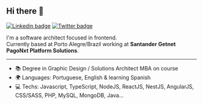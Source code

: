 ## Hi there 👋

[![Linkedin badge](https://img.shields.io/badge/LinkedIn-recs182-informational?style=flat-square&logo=linkedin&logoColor=white&link=https://www.linkedin.com/in/recs182/)](https://www.linkedin.com/in/recs182/)
[![Twitter badge](https://img.shields.io/badge/Twitter-recs182-informational?style=flat-square&logo=twitter&logoColor=white&link=https://www.twitter.com/recs182/)](https://www.twitter.com/recs182/)

I'm a software architect focused in frontend.<br />
Currently based at Porto Alegre/Brazil working at **Santander Getnet PagoNxt Platform Solutions**.

---

- 📚 Degree in Graphic Design / Solutions Architect MBA on course
- 🌍 Languages: Portuguese, English & learning Spanish
- 💻 Techs: Javascript, TypeScript, NodeJS, ReactJS, NestJS, AngularJS, CSS/SASS, PHP, MySQL, MongoDB, Java...
